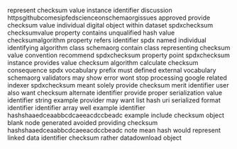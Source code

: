 represent checksum value instance identifier discussion httpsgithubcomesipfedscienceonschemaorgissues approved provide checksum value individual digital object within dataset spdxchecksum checksumvalue property contains unqualified hash value checksumalgorithm property refers identifier spdx named individual identifying algorithm class schemaorg contain class representing checksum value convention recommend spdxchecksum property point spdxchecksum instance provides value checksum algorithm calculate checksum consequence spdx vocabulary prefix must defined external vocabulary schemaorg validators may show error wont stop processing google related indexer spdxchecksum meant solely provide checksum merit identifier user also want checksum alternate identifier provide proper serialization value identifier string example provider may want list hash uri serialized format identifier identifier array well example identifier hashshaaedceaabbcdcaeeacdccbeadc example include checksum object blank node generated avoided providing checksum hashshaaedceaabbcdcaeeacdccbeadc note mean hash would represent linked data identifier checksum rather datadownload object
